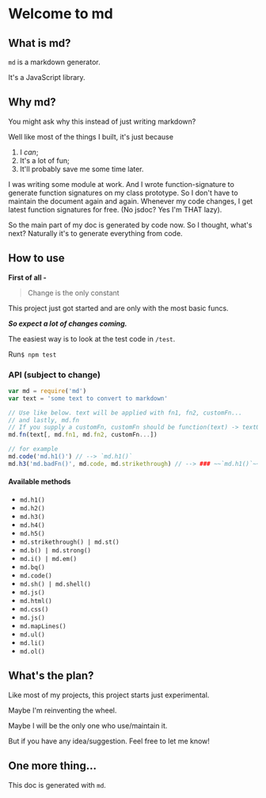 # Welcome to md

## What is md?

`md` is a markdown generator.

It's a JavaScript library.

## Why md?

You might ask why this instead of just writing markdown?

Well like most of the things I built, it's just because 

1. I *can*;
2. It's a lot of fun;
3. It'll probably save me some time later.

I was writing some module at work. And I wrote function-signature to generate function signatures on my class prototype. So I don't have to maintain the document again and again. Whenever my code changes, I get latest function signatures for free. (No jsdoc? Yes I'm THAT lazy).

 So the main part of my doc is generated by code now. So I thought, what's next? Naturally it's to generate everything from code.

## How to use

**First of all -**

> Change is the only constant

This project just got started and are only with the most basic funcs.

***So expect a lot of changes coming.***

The easiest way is to look at the test code in `/test`.

Run`$ npm test`

### API (subject to change)

```js
var md = require('md')
var text = 'some text to convert to markdown'

// Use like below. text will be applied with fn1, fn2, customFn...
// and lastly, md.fn
// If you supply a customFn, customFn should be function(text) -> textOutput
md.fn(text[, md.fn1, md.fn2, customFn...])

// for example
md.code('md.h1()') // --> `md.h1()`
md.h3('md.badFn()', md.code, md.strikethrough) // --> ### ~~`md.h1()`~~
```

#### Available methods

- `md.h1()`
- `md.h2()`
- `md.h3()`
- `md.h4()`
- `md.h5()`
- `md.strikethrough() | md.st()`
- `md.b() | md.strong()`
- `md.i() | md.em()`
- `md.bq()`
- `md.code()`
- `md.sh() | md.shell()`
- `md.js()`
- `md.html()`
- `md.css()`
- `md.js()`
- `md.mapLines()`
- `md.ul()`
- `md.li()`
- `md.ol()`

## What's the plan?

Like most of my projects, this project starts just experimental.

Maybe I'm reinventing the wheel.

Maybe I will be the only one who use/maintain it.

But if you have any idea/suggestion. Feel free to let me know!

## One more thing...

This doc is generated with `md`.

